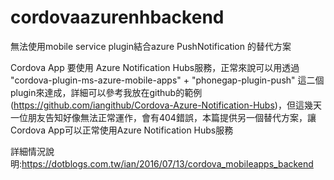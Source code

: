 # cordovaazurenhbackend
無法使用mobile service plugin結合azure PushNotification 的替代方案


Cordova App 要使用 Azure Notification Hubs服務，正常來說可以用透過 "cordova-plugin-ms-azure-mobile-apps"  + "phonegap-plugin-push" 這二個plugin來達成，詳細可以參考我放在github的範例(https://github.com/iangithub/Cordova-Azure-Notification-Hubs)，但這幾天一位朋友告知好像無法正常運作，會有404錯誤，本篇提供另一個替代方案，讓Cordova App可以正常使用Azure Notification Hubs服務

詳細情況說明:https://dotblogs.com.tw/ian/2016/07/13/cordova_mobileapps_backend
